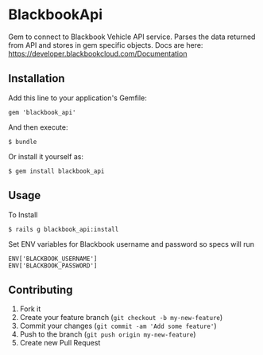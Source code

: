 # BlackbookApi

Gem to connect to Blackbook Vehicle API service. Parses the data returned from API and stores in gem specific objects.
Docs are here: https://developer.blackbookcloud.com/Documentation

## Installation

Add this line to your application's Gemfile:

    gem 'blackbook_api'

And then execute:

    $ bundle

Or install it yourself as:

    $ gem install blackbook_api

## Usage
To Install 

    $ rails g blackbook_api:install 

Set ENV variables for Blackbook username and password so specs will run
   
    ENV['BLACKBOOK_USERNAME']
    ENV['BLACKBOOK_PASSWORD']


## Contributing

1. Fork it
2. Create your feature branch (`git checkout -b my-new-feature`)
3. Commit your changes (`git commit -am 'Add some feature'`)
4. Push to the branch (`git push origin my-new-feature`)
5. Create new Pull Request
